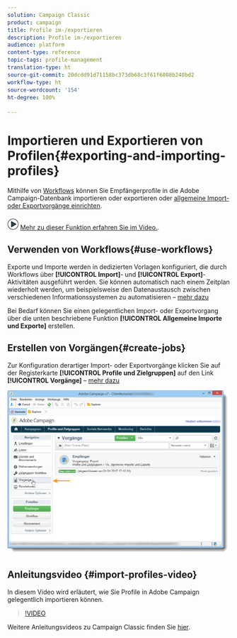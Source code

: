 ```yaml
---
solution: Campaign Classic
product: campaign
title: Profile im-/exportieren
description: Profile im-/exportieren
audience: platform
content-type: reference
topic-tags: profile-management
translation-type: ht
source-git-commit: 20dcdd91d71158bc373db68c3f61f6808b240bd2
workflow-type: ht
source-wordcount: '154'
ht-degree: 100%

---
```



# Importieren und Exportieren von Profilen{#exporting-and-importing-profiles}

Mithilfe von [Workflows](#use-workflows) können Sie Empfängerprofile in die Adobe Campaign-Datenbank importieren oder exportieren oder [allgemeine Import- oder Exportvorgänge einrichten](#create-jobs).

![](assets/do-not-localize/how-to-video.png) [Mehr zu dieser Funktion erfahren Sie im Video.](#import-profiles-video).

## Verwenden von Workflows{#use-workflows}

Exporte und Importe werden in dedizierten Vorlagen konfiguriert, die durch Workflows über **[!UICONTROL Import]**- und **[!UICONTROL Export]**-Aktivitäten ausgeführt werden. Sie können automatisch nach einem Zeitplan wiederholt werden, um beispielsweise den Datenaustausch zwischen verschiedenen Informationssystemen zu automatisieren – [mehr dazu](../../workflow/using/importing-data.md#best-practices-when-importing-data)

Bei Bedarf können Sie einen gelegentlichen Import- oder Exportvorgang über die unten beschriebene Funktion **[!UICONTROL Allgemeine Importe und Exporte]** erstellen.

## Erstellen von Vorgängen{#create-jobs}

Zur Konfiguration derartiger Import- oder Exportvorgänge klicken Sie auf der Registerkarte **[!UICONTROL Profile und Zielgruppen]** auf den Link **[!UICONTROL Vorgänge]** – [mehr dazu](../../platform/using/generic-imports-and-exports.md)

![](assets/s_ncs_user_interface_import_link.png)


## Anleitungsvideo {#import-profiles-video}

In diesem Video wird erläutert, wie Sie Profile in Adobe Campaign gelegentlich importieren können.

>[!VIDEO](https://video.tv.adobe.com/v/25608?quality=12&captions=ger)

Weitere Anleitungsvideos zu Campaign Classic finden Sie [hier](https://experienceleague.adobe.com/docs/campaign-classic-learn/tutorials/overview.html?lang=de).